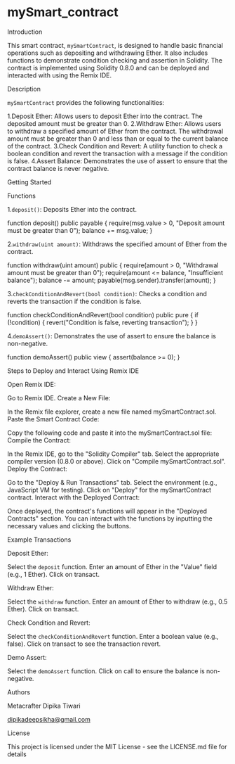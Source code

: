 # mySmart_contract
Introduction

This smart contract, `mySmartContract`, is designed to handle basic financial operations such as depositing and withdrawing Ether. It also includes functions to demonstrate condition checking and assertion in Solidity. The contract is implemented using Solidity 0.8.0 and can be deployed and interacted with using the Remix IDE.

Description

`mySmartContract` provides the following functionalities:

1.Deposit Ether: Allows users to deposit Ether into the contract. The deposited amount must be greater than 0.
2.Withdraw Ether: Allows users to withdraw a specified amount of Ether from the contract. The withdrawal amount must be greater than 0 and less than or equal to the current balance of the contract.
3.Check Condition and Revert: A utility function to check a boolean condition and revert the transaction with a message if the condition is false.
4.Assert Balance: Demonstrates the use of assert to ensure that the contract balance is never negative.

Getting Started


Functions

1.`deposit()`: Deposits Ether into the contract.

function deposit() public payable {
    require(msg.value > 0, "Deposit amount must be greater than 0");
    balance += msg.value;
}

2.`withdraw(uint amount)`: Withdraws the specified amount of Ether from the contract.

function withdraw(uint amount) public {
    require(amount > 0, "Withdrawal amount must be greater than 0");
    require(amount <= balance, "Insufficient balance");
    balance -= amount;
    payable(msg.sender).transfer(amount);
}

3.`checkConditionAndRevert(bool condition)`: Checks a condition and reverts the transaction if the condition is false.

function checkConditionAndRevert(bool condition) public pure {
    if (!condition) {
        revert("Condition is false, reverting transaction");
    }
}

4.`demoAssert()`: Demonstrates the use of assert to ensure the balance is non-negative.

function demoAssert() public view {
    assert(balance >= 0);
}


Steps to Deploy and Interact Using Remix IDE

Open Remix IDE:

Go to Remix IDE.
Create a New File:

In the Remix file explorer, create a new file named mySmartContract.sol.
Paste the Smart Contract Code:

Copy the following code and paste it into the mySmartContract.sol file:
Compile the Contract:

In the Remix IDE, go to the "Solidity Compiler" tab.
Select the appropriate compiler version (0.8.0 or above).
Click on "Compile mySmartContract.sol".
Deploy the Contract:

Go to the "Deploy & Run Transactions" tab.
Select the environment (e.g., JavaScript VM for testing).
Click on "Deploy" for the mySmartContract contract.
Interact with the Deployed Contract:

Once deployed, the contract's functions will appear in the "Deployed Contracts" section.
You can interact with the functions by inputting the necessary values and clicking the buttons.

Example Transactions

Deposit Ether:

Select the `deposit` function.
Enter an amount of Ether in the "Value" field (e.g., 1 Ether).
Click on transact.

Withdraw Ether:

Select the `withdraw` function.
Enter an amount of Ether to withdraw (e.g., 0.5 Ether).
Click on transact.

Check Condition and Revert:

Select the `checkConditionAndRevert` function.
Enter a boolean value (e.g., false).
Click on transact to see the transaction revert.

Demo Assert:

Select the `demoAssert` function.
Click on call to ensure the balance is non-negative.

Authors

Metacrafter Dipika Tiwari

dipikadeepsikha@gmail.com

License

This project is licensed under the MIT License - see the LICENSE.md file for details

